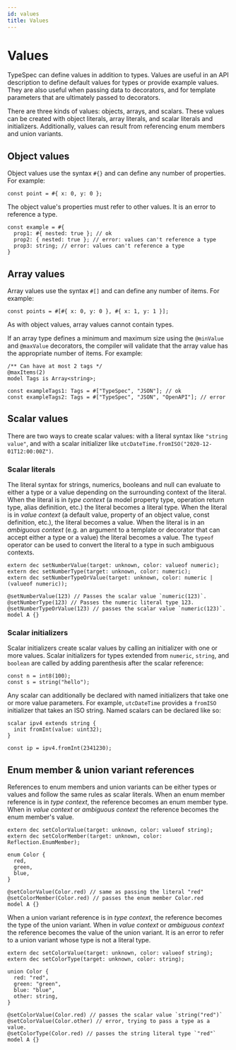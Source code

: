 ```yaml
---
id: values
title: Values
---
```


# Values

TypeSpec can define values in addition to types. Values are useful in an API description to define default values for types or provide example values. They are also useful when passing data to decorators, and for template parameters that are ultimately passed to decorators.

There are three kinds of values: objects, arrays, and scalars. These values can be created with object literals, array literals, and scalar literals and initializers. Additionally, values can result from referencing enum members and union variants.

## Object values

Object values use the syntax `#{}` and can define any number of properties. For example:

```typespec
const point = #{ x: 0, y: 0 };
```

The object value's properties must refer to other values. It is an error to reference a type.

```typespec
const example = #{
  prop1: #{ nested: true }; // ok
  prop2: { nested: true }; // error: values can't reference a type
  prop3: string; // error: values can't reference a type
}
```

## Array values

Array values use the syntax `#[]` and can define any number of items. For example:

```typespec
const points = #[#{ x: 0, y: 0 }, #{ x: 1, y: 1 }];
```

As with object values, array values cannot contain types.

If an array type defines a minimum and maximum size using the `@minValue` and `@maxValue` decorators, the compiler will validate that the array value has the appropriate number of items. For example:

```typespec
/** Can have at most 2 tags */
@maxItems(2)
model Tags is Array<string>;

const exampleTags1: Tags = #["TypeSpec", "JSON"]; // ok
const exampleTags2: Tags = #["TypeSpec", "JSON", "OpenAPI"]; // error
```

## Scalar values

There are two ways to create scalar values: with a literal syntax like `"string value"`, and with a scalar initializer like `utcDateTime.fromISO("2020-12-01T12:00:00Z")`.

### Scalar literals

The literal syntax for strings, numerics, booleans and null can evaluate to either a type or a value depending on the surrounding context of the literal. When the literal is in _type context_ (a model property type, operation return type, alias definition, etc.) the literal becomes a literal type. When the literal is in _value context_ (a default value, property of an object value, const definition, etc.), the literal becomes a value. When the literal is in an _ambiguous context_ (e.g. an argument to a template or decorator that can accept either a type or a value) the literal becomes a value. The `typeof` operator can be used to convert the literal to a type in such ambiguous contexts.

```typespec
extern dec setNumberValue(target: unknown, color: valueof numeric);
extern dec setNumberType(target: unknown, color: numeric);
extern dec setNumberTypeOrValue(target: unknown, color: numeric | (valueof numeric));

@setNumberValue(123) // Passes the scalar value `numeric(123)`.
@setNumberType(123) // Passes the numeric literal type 123.
@setNumberTypeOrValue(123) // passes the scalar value `numeric(123)`.
model A {}
```

### Scalar initializers

Scalar initializers create scalar values by calling an initializer with one or more values. Scalar initializers for types extended from `numeric`, `string`, and `boolean` are called by adding parenthesis after the scalar reference:

```typespec
const n = int8(100);
const s = string("hello");
```

Any scalar can additionally be declared with named initializers that take one or more value parameters. For example, `utcDateTime` provides a `fromISO` initializer that takes an ISO string. Named scalars can be declared like so:

```typespec
scalar ipv4 extends string {
  init fromInt(value: uint32);
}

const ip = ipv4.fromInt(2341230);
```

## Enum member &amp; union variant references

References to enum members and union variants can be either types or values and follow the same rules as scalar literals. When an enum member reference is in _type context_, the reference becomes an enum member type. When in _value context_ or _ambiguous context_ the reference becomes the enum member's value.

```typespec
extern dec setColorValue(target: unknown, color: valueof string);
extern dec setColorMember(target: unknown, color: Reflection.EnumMember);

enum Color {
  red,
  green,
  blue,
}

@setColorValue(Color.red) // same as passing the literal "red"
@setColorMember(Color.red) // passes the enum member Color.red
model A {}
```

When a union variant reference is in _type context_, the reference becomes the type of the union variant. When in _value context_ or _ambiguous context_ the reference becomes the value of the union variant. It is an error to refer to a union variant whose type is not a literal type.

```typespec
extern dec setColorValue(target: unknown, color: valueof string);
extern dec setColorType(target: unknown, color: string);

union Color {
  red: "red",
  green: "green",
  blue: "blue",
  other: string,
}

@setColorValue(Color.red) // passes the scalar value `string("red")`
@setColorValue(Color.other) // error, trying to pass a type as a value.
@setColorType(Color.red) // passes the string literal type `"red"`
model A {}
```
